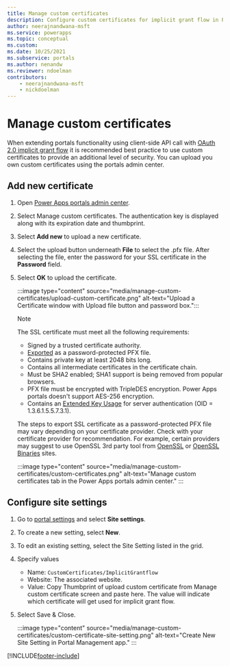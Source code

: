 ```yaml
---
title: Manage custom certificates
description: Configure custom certificates for implicit grant flow in Power apps portals admin center.
author: neerajnandwana-msft
ms.service: powerapps
ms.topic: conceptual
ms.custom: 
ms.date: 10/25/2021
ms.subservice: portals
ms.author: nenandw
ms.reviewer: ndoelman
contributors:
    - neerajnandwana-msft
    - nickdoelman
---
```


# Manage custom certificates

When extending portals functionality using client-side API call with [OAuth 2.0 implicit grant flow](../oauth-implicit-grant-flow.md) it is recommended best practice to use custom certificates to provide an additional level of security. You can upload you own custom certificates using the portals admin center.

## Add new certificate

1. Open [Power Apps portals admin center](admin-overview.md).

1. Select Manage custom certificates. The authentication key is displayed along with its expiration date and thumbprint.

1. Select **Add new** to upload a new certificate.

1. Select the upload button underneath **File** to select the .pfx file. After selecting the file, enter the password for your SSL certificate in the **Password** field.

1. Select **OK** to upload the certificate.

    :::image type="content" source="media/manage-custom-certificates/upload-custom-certificate.png" alt-text="Upload a Certificate window with Upload file button and password box.":::

     > [!NOTE]
     > The SSL certificate must meet all the following requirements:
     > - Signed by a trusted certificate authority.
     > - [Exported](/powershell/module/pkiclient/export-pfxcertificate?preserve-view=true&view=win10-ps) as a password-protected PFX file.
     > - Contains private key at least 2048 bits long.
     > - Contains all intermediate certificates in the certificate chain.
     > - Must be SHA2 enabled; SHA1 support is being removed from popular browsers.
     > - PFX file must be encrypted with TripleDES encryption. Power Apps portals doesn't support AES-256 encryption.
     > - Contains an [Extended Key Usage](https://en.wikipedia.org/w/index.php?title=X.509&section=4#Extensions_informing_a_specific_usage_of_a_certificate) for server authentication (OID = 1.3.6.1.5.5.7.3.1).
     > 
     > The steps to export SSL certificate as a password-protected PFX file may vary depending on your certificate provider. Check with your certificate provider for recommendation. For example, certain providers may suggest to use OpenSSL 3rd party tool from [OpenSSL](https://www.openssl.org/) or [OpenSSL Binaries](https://wiki.openssl.org/index.php/Binaries) sites. 


    :::image type="content" source="media/manage-custom-certificates/custom-certificates.png" alt-text="Manage custom certificates tab in the Power Apps portals admin center." :::

## Configure site settings

1. Go to [portal settings](../manage-existing-portals.md#settings) and select **Site settings**.

1. To create a new setting, select **New**.

1. To edit an existing setting, select the Site Setting listed in the grid.

1. Specify values 
    - Name: `CustomCertificates/ImplicitGrantflow`
	- Website: The associated website.
	- Value: Copy Thumbprint of upload custom certificate from Manage custom certificate screen and paste here. The value will indicate which certificate will get used for implicit grant flow. 
	
1. Select Save & Close.

    :::image type="content" source="media/manage-custom-certificates/custom-certificate-site-setting.png" alt-text="Create New Site Setting in Portal Management app." :::

[!INCLUDE[footer-include](../../../includes/footer-banner.md)]